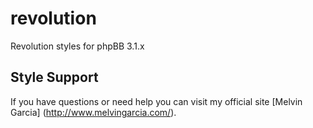 # revolution
Revolution styles for phpBB 3.1.x

## Style Support

If you have questions or need help you can visit my official site [Melvin Garcia] (http://www.melvingarcia.com/).
